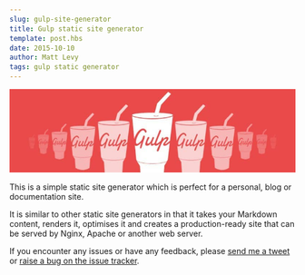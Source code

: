 ```yaml
---
slug: gulp-site-generator
title: Gulp static site generator
template: post.hbs
date: 2015-10-10
author: Matt Levy
tags: gulp static generator
---
```


![](/images/gulp.jpg)

This is a simple static site generator which is perfect for a personal, blog or documentation site.

It is similar to other static site generators in that it takes your Markdown content, renders it, optimises it and creates a production-ready site that can be served by Nginx, Apache or another web server.

If you encounter any issues or have any feedback, please [send me a tweet](http://twitter.com/ducksoupdev) or
[raise a bug on the issue tracker](https://github.com/ducksoupdev/gulp-site-generator/issues).

